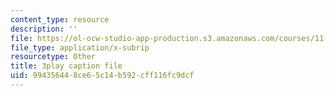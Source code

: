 ```yaml
---
content_type: resource
description: ''
file: https://ol-ocw-studio-app-production.s3.amazonaws.com/courses/11-384-malaysia-sustainable-cities-practicum-spring-2018/994356448ce65c14b592cff116fc9dcf_AuSAXLGGnXU.vtt
file_type: application/x-subrip
resourcetype: Other
title: 3play caption file
uid: 99435644-8ce6-5c14-b592-cff116fc9dcf
---
```

